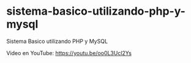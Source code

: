 # sistema-basico-utilizando-php-y-mysql
Sistema Basico utilizando PHP y MySQL

Video en YouTube: https://youtu.be/oo0L3Ucl2Ys
